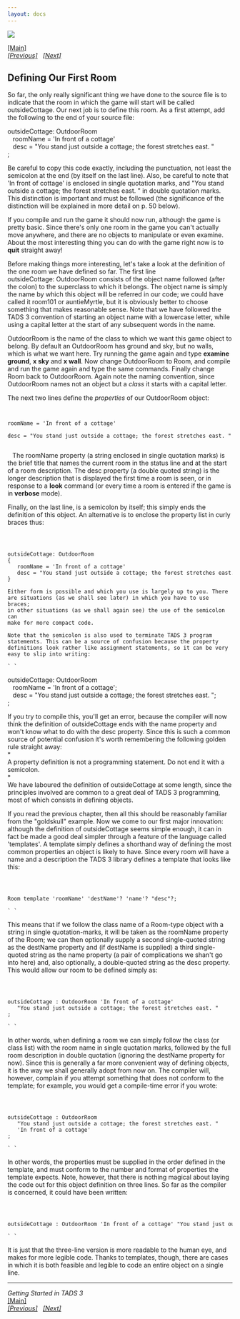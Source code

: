 ```yaml
---
layout: docs
---
```



[<img src="topbar.jpg" data-border="0" />](index.html)





[\[Main\]](index.html)  
*[\[Previous\]](startinganewgame.html)
  [\[Next\]](addinganobjecttotheroom.html)*

## Defining Our First Room

So far, the only really significant thing we have done to the source
file is to indicate that the room in which the game will start will be
called outsideCottage. Our next job is to define this room. As a first
attempt, add the following to the end of your source file:

  
outsideCottage: OutdoorRoom  
   roomName = 'In front of a cottage'  
   desc = "You stand just outside a cottage; the forest stretches east. "  
;  
  
Be careful to copy this code exactly, including the punctuation, not
least the semicolon at the end (by itself on the last line). Also, be
careful to note that 'In front of cottage' is enclosed in single
quotation marks, and "You stand outside a cottage; the forest stretches
east. " in double quotation marks. This distinction is important and
must be followed (the significance of the distinction will be explained
in more detail on p. 50 below).  
  
If you compile and run the game it should now run, although the game is
pretty basic. Since there's only one room in the game you can't actually
move anywhere, and there are no objects to manipulate or even examine.
About the most interesting thing you can do with the game right now is
to **quit** straight away!  
  
Before making things more interesting, let's take a look at the
definition of the one room we have defined so far. The first line
outsideCottage: OutdoorRoom consists of the object name followed (after
the colon) to the superclass to which it belongs. The object name is
simply the name by which this object will be referred in our code; we
could have called it room101 or auntieMyrtle, but it is obviously better
to choose something that makes reasonable sense. Note that we have
followed the TADS 3 convention of starting an object name with a
lowercase letter, while using a capital letter at the start of any
subsequent words in the name.  
  
OutdoorRoom is the name of the class to which we want this game object
to belong. By default an OutdoorRoom has ground and sky, but no walls,
which is what we want here. Try running the game again and type
**examine ground**, **x sky** and **x wall**. Now change OutdoorRoom to
Room, and compile and run the game again and type the same commands.
Finally change Room back to OutdoorRoom. Again note the naming
convention, since OutdoorRoom names not an object but a *class* it
starts with a capital letter.  
  
The next two lines define the *properties* of our OutdoorRoom object:  

` `

`roomName = 'In front of a cottage' `

`desc = "You stand just outside a cottage; the forest stretches east. " `

` `
The roomName property (a string enclosed in single quotation marks) is
the brief title that names the current room in the status line and at
the start of a room description. The desc property (a double quoted
string) is the longer description that is displayed the first time a
room is seen, or in response to a **look** command (or every time a room
is entered if the game is in **verbose** mode).  
  
Finally, on the last line, is a semicolon by itself; this simply ends
the definition of this object. An alternative is to enclose the property
list in curly braces thus:  

` `

```

outsideCottage: OutdoorRoom  
{  
   roomName = 'In front of a cottage'  
   desc = "You stand just outside a cottage; the forest stretches east. "  
}  
  
Either form is possible and which you use is largely up to you. There
are situations (as we shall see later) in which you have to use braces;
in other situations (as we shall again see) the use of the semicolon can
make for more compact code.  
  
Note that the semicolon is also used to terminate TADS 3 program
statements. This can be a source of confusion because the property
definitions look rather like assignment statements, so it can be very
easy to slip into writing:  

` `

```

outsideCottage: OutdoorRoom  
   roomName = 'In front of a cottage';  
   desc = "You stand just outside a cottage; the forest stretches east. ";  
;  
  
If you try to compile this, you'll get an error, because the compiler
will now think the definition of outsideCottage ends with the
name property and won't know what to do with the desc property. Since
this is such a common source of potential confusion it's worth
remembering the following golden rule straight away:  
*  
A property definition is not a programming statement. Do not end it with
a semicolon.  
*  
We have laboured the definition of outsideCottage at some length, since
the principles involved are common to a great deal of TADS 3
programming, most of which consists in defining objects.  
  
If you read the previous chapter, then all this should be reasonably
familiar from the "goldskull" example. Now we come to our first major
innovation: although the definition of outsideCottage seems simple
enough, it can in fact be made a good deal simpler through a feature of
the language called 'templates'. A template simply defines a shorthand
way of defining the most common properties an object is likely to have.
Since every room will have a name and a description the TADS 3 library
defines a template that looks like this:  

` `

```

Room template 'roomName' 'destName'? 'name'? "desc"?;   

` `

```

This means that if we follow the class name of a Room-type object with a
string in single quotation-marks, it will be taken as the roomName
property of the Room; we can then optionally supply a second
single-quoted string as the destName property and (if destName is
supplied) a third single-quoted string as the name property (a pair of
complications we shan't go into here) and, also optionally, a
double-quoted string as the desc property. This would allow our room to
be defined simply as:  

` `

```

outsideCottage : OutdoorRoom 'In front of a cottage'     
   "You stand just outside a cottage; the forest stretches east. "  
;  

` `

```

In other words, when defining a room we can simply follow the class (or
class list) with the room name in single quotation marks, followed by
the full room description in double quotation (ignoring the destName
property for now). Since this is generally a far more convenient way of
defining objects, it is the way we shall generally adopt from now on.
The compiler will, however, complain if you attempt something that does
not conform to the template; for example, you would get a compile-time
error if you wrote:  

` `

```

outsideCottage : OutdoorRoom  
   "You stand just outside a cottage; the forest stretches east. "  
   'In front of a cottage'  
;  

` `

```

In other words, the properties must be supplied in the order defined in
the template, and must conform to the number and format of properties
the template expects. Note, however, that there is nothing magical about
laying the code out for this object definition on three lines. So far as
the compiler is concerned, it could have been written:  

` `

```

outsideCottage : OutdoorRoom 'In front of a cottage' "You stand just outside a cottage; the forest stretches east. ";  

` `

```

It is just that the three-line version is more readable to the human
eye, and makes for more legible code. Thanks to templates, though, there
are cases in which it is both feasible and legible to code an entire
object on a single line.  
  

------------------------------------------------------------------------

*Getting Started in TADS 3*  
[\[Main\]](index.html)  
*[\[Previous\]](startinganewgame.html)
  [\[Next\]](addinganobjecttotheroom.html)*


